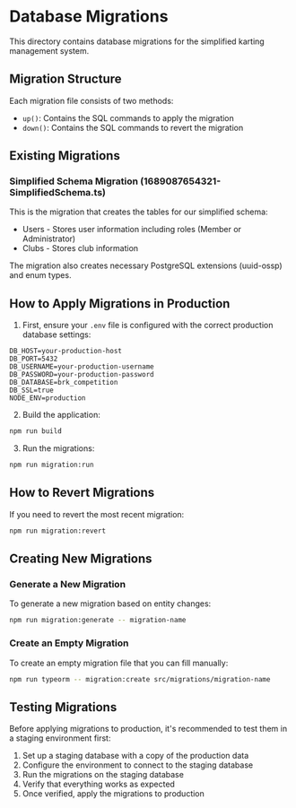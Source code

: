 # Database Migrations

This directory contains database migrations for the simplified karting management system.

## Migration Structure

Each migration file consists of two methods:
- `up()`: Contains the SQL commands to apply the migration
- `down()`: Contains the SQL commands to revert the migration

## Existing Migrations

### Simplified Schema Migration (1689087654321-SimplifiedSchema.ts)

This is the migration that creates the tables for our simplified schema:

- Users - Stores user information including roles (Member or Administrator)
- Clubs - Stores club information

The migration also creates necessary PostgreSQL extensions (uuid-ossp) and enum types.

## How to Apply Migrations in Production

1. First, ensure your `.env` file is configured with the correct production database settings:

```
DB_HOST=your-production-host
DB_PORT=5432
DB_USERNAME=your-production-username
DB_PASSWORD=your-production-password
DB_DATABASE=brk_competition
DB_SSL=true
NODE_ENV=production
```

2. Build the application:

```bash
npm run build
```

3. Run the migrations:

```bash
npm run migration:run
```

## How to Revert Migrations

If you need to revert the most recent migration:

```bash
npm run migration:revert
```

## Creating New Migrations

### Generate a New Migration

To generate a new migration based on entity changes:

```bash
npm run migration:generate -- migration-name
```

### Create an Empty Migration

To create an empty migration file that you can fill manually:

```bash
npm run typeorm -- migration:create src/migrations/migration-name
```

## Testing Migrations

Before applying migrations to production, it's recommended to test them in a staging environment first:

1. Set up a staging database with a copy of the production data
2. Configure the environment to connect to the staging database
3. Run the migrations on the staging database
4. Verify that everything works as expected
5. Once verified, apply the migrations to production 